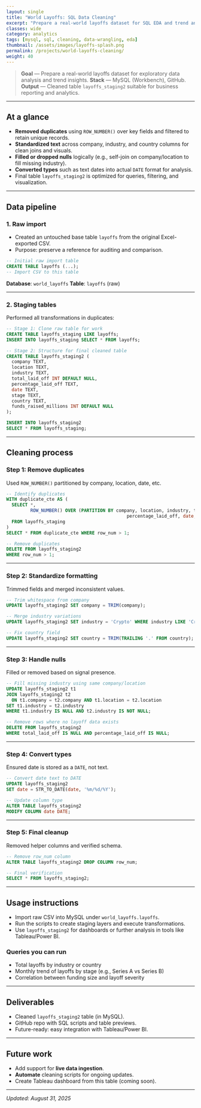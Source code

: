 ```yaml
---
layout: single
title: "World Layoffs: SQL Data Cleaning"
excerpt: "Prepare a real-world layoffs dataset for SQL EDA and trend analysis."
classes: wide
category: analytics
tags: [mysql, sql, cleaning, data-wrangling, eda]
thumbnail: /assets/images/layoffs-splash.png
permalink: /projects/world-layoffs-cleaning/
weight: 40
---
```



> **Goal** — Prepare a real-world layoffs dataset for exploratory data analysis and trend insights.
> **Stack** — MySQL (Workbench), GitHub.
> **Output** — Cleaned table `layoffs_staging2` suitable for business reporting and analytics.

---

## At a glance

* **Removed duplicates** using `ROW_NUMBER()` over key fields and filtered to retain unique records.
* **Standardized text** across company, industry, and country columns for clean joins and visuals.
* **Filled or dropped nulls** logically (e.g., self-join on company/location to fill missing industry).
* **Converted types** such as text dates into actual `DATE` format for analysis.
* Final table `layoffs_staging2` is optimized for queries, filtering, and visualization.

---

## Data pipeline

### 1. Raw import

* Created an untouched base table `layoffs` from the original Excel-exported CSV.
* Purpose: preserve a reference for auditing and comparison.

```sql
-- Initial raw import table
CREATE TABLE layoffs (...);
-- Import CSV to this table
```

**Database**: `world_layoffs`
**Table**: `layoffs` (raw)

---

### 2. Staging tables

Performed all transformations in duplicates:

```sql
-- Stage 1: Clone raw table for work
CREATE TABLE layoffs_staging LIKE layoffs;
INSERT INTO layoffs_staging SELECT * FROM layoffs;

-- Stage 2: Structure for final cleaned table
CREATE TABLE layoffs_staging2 (
  company TEXT,
  location TEXT,
  industry TEXT,
  total_laid_off INT DEFAULT NULL,
  percentage_laid_off TEXT,
  date TEXT,
  stage TEXT,
  country TEXT,
  funds_raised_millions INT DEFAULT NULL
);

INSERT INTO layoffs_staging2
SELECT * FROM layoffs_staging;
```

---

## Cleaning process

### Step 1: Remove duplicates

Used `ROW_NUMBER()` partitioned by company, location, date, etc.

```sql
-- Identify duplicates
WITH duplicate_cte AS (
  SELECT *,
         ROW_NUMBER() OVER (PARTITION BY company, location, industry, total_laid_off,
                                             percentage_laid_off, date, stage, country, funds_raised_millions) AS row_num
  FROM layoffs_staging
)
SELECT * FROM duplicate_cte WHERE row_num > 1;

-- Remove duplicates
DELETE FROM layoffs_staging2
WHERE row_num > 1;
```

---

### Step 2: Standardize formatting

Trimmed fields and merged inconsistent values.

```sql
-- Trim whitespace from company
UPDATE layoffs_staging2 SET company = TRIM(company);

-- Merge industry variations
UPDATE layoffs_staging2 SET industry = 'Crypto' WHERE industry LIKE 'Crypto%';

-- Fix country field
UPDATE layoffs_staging2 SET country = TRIM(TRAILING '.' FROM country);
```

---

### Step 3: Handle nulls

Filled or removed based on signal presence.

```sql
-- Fill missing industry using same company/location
UPDATE layoffs_staging2 t1
JOIN layoffs_staging2 t2
  ON t1.company = t2.company AND t1.location = t2.location
SET t1.industry = t2.industry
WHERE t1.industry IS NULL AND t2.industry IS NOT NULL;

-- Remove rows where no layoff data exists
DELETE FROM layoffs_staging2
WHERE total_laid_off IS NULL AND percentage_laid_off IS NULL;
```

---

### Step 4: Convert types

Ensured date is stored as a `DATE`, not text.

```sql
-- Convert date text to DATE
UPDATE layoffs_staging2
SET date = STR_TO_DATE(date, '%m/%d/%Y');

-- Update column type
ALTER TABLE layoffs_staging2
MODIFY COLUMN date DATE;
```

---

### Step 5: Final cleanup

Removed helper columns and verified schema.

```sql
-- Remove row_num column
ALTER TABLE layoffs_staging2 DROP COLUMN row_num;

-- Final verification
SELECT * FROM layoffs_staging2;
```

---

## Usage instructions

* Import raw CSV into MySQL under `world_layoffs.layoffs`.
* Run the scripts to create staging layers and execute transformations.
* Use `layoffs_staging2` for dashboards or further analysis in tools like Tableau/Power BI.

### Queries you can run

* Total layoffs by industry or country
* Monthly trend of layoffs by stage (e.g., Series A vs Series B)
* Correlation between funding size and layoff severity

---

## Deliverables

* Cleaned `layoffs_staging2` table (in MySQL).
* GitHub repo with SQL scripts and table previews.
* Future-ready: easy integration with Tableau/Power BI.

---

## Future work

* Add support for **live data ingestion**.
* **Automate** cleaning scripts for ongoing updates.
* Create Tableau dashboard from this table (coming soon).

---

*Updated: August 31, 2025*
